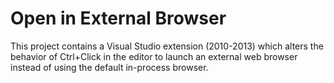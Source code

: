 # Open in External Browser

This project contains a Visual Studio extension (2010-2013) which alters the behavior of
Ctrl+Click in the editor to launch an external web browser instead of using the default
in-process browser.
